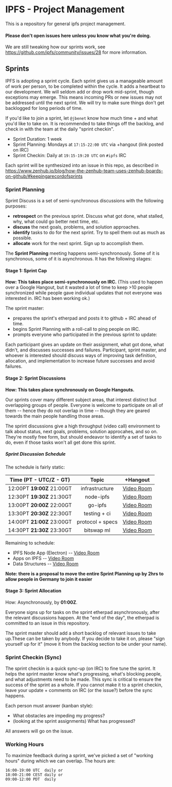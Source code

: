 # IPFS - Project Management

This is a repository for general ipfs project management.

#### Please don't open issues here unless you know what you're doing.

We are still tweaking how our sprints work, see https://github.com/ipfs/community/issues/28 for more information.

## Sprints

IPFS is adopting a sprint cycle. Each sprint gives us a manageable amount of work per person, to be completed within the cycle. It adds a heartbeat to our development. We will seldom add or drop work mid-sprint, though exceptions may emerge. This means incoming PRs or new issues may not be addressed until the next sprint. We will try to make sure things don't get backlogged for long periods of time.

If you'd like to join a sprint, let `@jbenet` know how much time + and what you'd like to take on. It is recommended to take things off the backlog, and check in with the team at the daily "sprint checkin".

- Sprint Duration: 1 week
- Sprint Planning: Mondays at `17:15-22:00 UTC` via +hangout (link posted on IRC)
- Sprint Checkin: Daily at `19:15-19:20 UTC` on `#ipfs` IRC

Each sprint will be synthesized into an issue in this repo, as described in https://www.zenhub.io/blog/how-the-zenhub-team-uses-zenhub-boards-on-github/#keepingarecordofsprints

### Sprint Planning

Sprint Discuss is a set of semi-synchronous discussions with the following purposes:
- **retrospect** on the previous sprint. Discuss what got done, what stalled, why, what could go better next time, etc.
- **discuss** the next goals, problems, and solution approaches.
- **identify** tasks to do for the next sprint. Try to spell them out as much as possible.
- **allocate** work for the next sprint. Sign up to accomplish them.

The **Sprint Planning** meeting happens semi-synchronously. Some of it is synchronous, some of it is asynchronous. It has the following stages:

#### Stage 1: Sprint Cap

**How: This takes place semi-synchronously on IRC.** (This used to happen over a Google Hangout, but it wasted a lot of time to keep >10 people synchronized while people gave individual updates that not everyone was interested in. IRC has been working ok.)

The sprint master:
- prepares the sprint's etherpad and posts it to github + IRC ahead of time.
- begins Sprint Planning with a roll-call to ping people on IRC.
- prompts everyone who participated in the previous sprint to update:

Each participant gives an update on their assignment, what got done, what didn't, and discusses successes and failures. Participant, sprint master, and whoever is interested should discuss ways of improving task definition, allocation, and implementation to increase future successes and avoid failures.

#### Stage 2: Sprint Discussions

**How: This takes place synchronously on Google Hangouts.**

Our sprints cover many different subject areas, that interest distinct but overlapping groups of people. Everyone is welcome to participate on all of them -- hence they do not overlap in time -- though they are geared towards the main people handling those areas.

The sprint discussions give a high throughput (video call) environment to talk about status, next goals, problems, solution approcahes, and so on. They're mostly free form, but should endeavor to identify a set of tasks to do, even if those tasks won't all get done this sprint.

##### Sprint Discussion Schedule

The schedule is fairly static:

Time (PT - **UTC/Z** - GT) | Topic | +Hangout
:------------------------: | :---: | :------:
12:00PT **19:00Z** 21:00GT | infrastructure | [Video Room](https://plus.google.com/hangouts/_/gq3ieylu6bufzbnovemvb2rraia)
12:30PT **19:30Z** 21:30GT | node-ipfs | [Video Room](https://plus.google.com/hangouts/_/gyafa4mpgz7g6jntijoxshfe3ma)
13:00PT **20:00Z** 22:00GT | go-ipfs | [Video Room](https://plus.google.com/hangouts/_/g4hc3dnpdvwsklyfd2sxhkwbgqa)
13:30PT **20:30Z** 22:30GT | testing + ci | [Video Room](https://plus.google.com/hangouts/_/gwn656w2cihn7lekdarfzhaquea)
14:00PT **21:00Z** 23:00GT | protocol + specs | [Video Room](https://plus.google.com/hangouts/_/gxvjk6v6xrc64hcs44phm4c2qaa)
14:30PT **21:30Z** 23:30GT | bitswap ml | [Video Room](https://plus.google.com/hangouts/_/grcpjefkp4fv4zqz3xe4ty3mbea)

Remaining to schedule:
- IPFS Node App (Electron) -- [Video Room](https://plus.google.com/hangouts/_/gsnr4wzjkztmxho3st3ocoplb4a)
- Apps on IPFS -- [Video Room](https://plus.google.com/hangouts/_/grdn26fpdroghn5wa56mhpxz34a)
- Data Structures -- [Video Room](https://plus.google.com/hangouts/_/g7slan3ecrylra7robofp53p6ia)

**Note: there is a proposal to move the entire Sprint Planning up by 2hrs to allow people in Germany to join it easier**

#### Stage 3: Sprint Allocation

How: Asynchronously, by **01:00Z**.

Everyone signs up for tasks on the sprint etherpad asynchronously, after the relevant discussions happen. At the "end of the day", the etherpad is committed to an issue in this repository.

The sprint master should add a short backlog of relevant issues to take up.These can be taken by anybody. If you decide to take it on, please "sign yourself up for it" (move it from the backlog section to be under your name).

### Sprint Checkin (Sync)

The sprint checkin is a quick sync-up (on IRC) to fine tune the sprint. It helps the sprint master know what's progressing, what's blocking people, and what adjustments need to be made. This sync is critical to ensure the success of the sprint as a whole. If you cannot make it to a sprint checkin, leave your update + comments on IRC (or the issue?) before the sync happens.

Each person must answer (kanban style):

- What obstacles are impeding my progress?
- (looking at the sprint assignments) What has progressed?

All answers will go on the issue.

### Working Hours

To maximize feedback during a sprint, we've picked a set of "working hours" during which we can overlap. The hours are:

```
16:00-19:00 UTC  daily or
18:00-21:00 CEST daily or
09:00-12:00 PDT  daily
```
